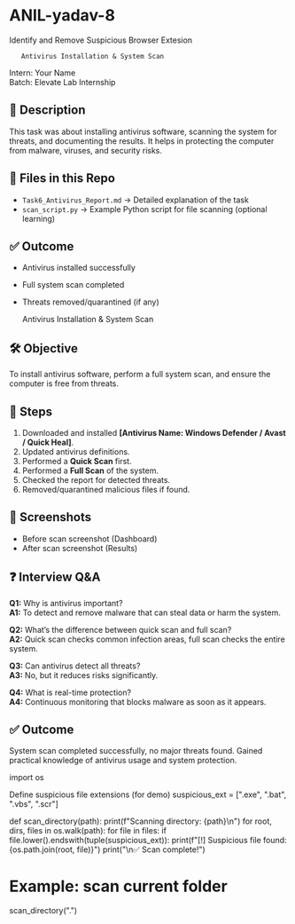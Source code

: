 # ANIL-yadav-8
Identify and Remove Suspicious Browser Extesion 

       Antivirus Installation & System Scan

Intern: Your Name  
Batch: Elevate Lab Internship  

## 📖 Description
This task was about installing antivirus software, scanning the system for threats, and documenting the results. It helps in protecting the computer from malware, viruses, and security risks.

## 📂 Files in this Repo
- `Task6_Antivirus_Report.md` → Detailed explanation of the task  
- `scan_script.py` → Example Python script for file scanning (optional learning)  

## ✅ Outcome
- Antivirus installed successfully  
- Full system scan completed  
- Threats removed/quarantined (if any)

     Antivirus Installation & System Scan

## 🛠 Objective
To install antivirus software, perform a full system scan, and ensure the computer is free from threats.

## 🔎 Steps
1. Downloaded and installed **[Antivirus Name: Windows Defender / Avast / Quick Heal]**.  
2. Updated antivirus definitions.  
3. Performed a **Quick Scan** first.  
4. Performed a **Full Scan** of the system.  
5. Checked the report for detected threats.  
6. Removed/quarantined malicious files if found.  

## 📸 Screenshots
- Before scan screenshot (Dashboard)  
- After scan screenshot (Results)  

## ❓ Interview Q&A
**Q1:** Why is antivirus important?  
**A1:** To detect and remove malware that can steal data or harm the system.  

**Q2:** What’s the difference between quick scan and full scan?  
**A2:** Quick scan checks common infection areas, full scan checks the entire system.  

**Q3:** Can antivirus detect all threats?  
**A3:** No, but it reduces risks significantly.  

**Q4:** What is real-time protection?  
**A4:** Continuous monitoring that blocks malware as soon as it appears.  

## ✅ Outcome
System scan completed successfully, no major threats found. Gained practical knowledge of antivirus usage and system protection.


import os

Define suspicious file extensions (for demo)
suspicious_ext = [".exe", ".bat", ".vbs", ".scr"]

def scan_directory(path):
    print(f"Scanning directory: {path}\n")
    for root, dirs, files in os.walk(path):
        for file in files:
            if file.lower().endswith(tuple(suspicious_ext)):
                print(f"[!] Suspicious file found: {os.path.join(root, file)}")
    print("\n✅ Scan complete!")

# Example: scan current folder
scan_directory(".")


